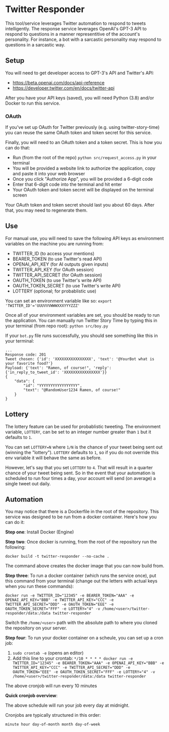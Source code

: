 # Twitter Responder

This tool/service leverages Twitter automation to respond to tweets intelligently. The response service leverages OpenAI's GPT-3 API to respond to questions in a manner representitive of the account's personality. For instance, a bot with a sarcastic personality may respond to questions in a sarcastic way.

## Setup

You will need to get developer access to GPT-3's API and Twitter's API:
- https://beta.openai.com/docs/api-reference
- https://developer.twitter.com/en/docs/twitter-api

After you have your API keys (saved),  you will need Python (3.8) and/or Docker to run this service.

### OAuth

If you've set up OAuth for Twitter previously (e.g. using twitter-story-time) you can reuse the same OAuth token and token secret for this service.

Finally, you will need to an OAuth token and a token secret. This is how you can do that:
- Run (from the root of the repo) `python src/request_access.py` in your terminal
- You will be provided a website link to authorize the application, copy and paste it into your web browser
- Once you click "Authorize App", you will be provided a 6-digit code
- Enter that 6-digit code into the terminal and hit enter
- Your OAuth token and token secret will be displayed on the terminal screen

Your OAuth token and token secret should last you about 60 days. After that, you may need to regenerate them.

## Use

For manual use, you will need to save the following API keys as environment variables on the machine you are running from:
- TWITTER_ID (to access your mentions)
- BEARER_TOKEN (to use Twitter's read API)
- OPENAI_API_KEY (for AI outputs given inputs)
- TWITTER_API_KEY (for OAuth session)
- TWITTER_API_SECRET (for OAuth session)
- OAUTH_TOKEN (to use Twitter's write API)
- OAUTH_TOKEN_SECRET (to use Twitter's write API)
- LOTTERY (optional; for probablistic use)

You can set an environment variable like so: `export 'TWITTER_ID'='UUUVVVWWWXXXYYYZZZ'`

Once all of your environment variables are set, you should be ready to run the application. You can manually run Twitter Story Time by typing this in your terminal (from repo root): `python src/boy.py`

If your `bot.py` file runs successfully, you should see something like this in your terminal:
```
...
Response code: 201
Tweet chosen: {'id': 'XXXXXXXXXXXXXXXX', 'text': '@YourBot what is your favorite food?'}
Payload: {'text': "Ramen, of course!", 'reply': {'in_reply_to_tweet_id': 'XXXXXXXXXXXXXXXX'}}
{
    "data": {
        "id": "YYYYYYYYYYYYYYYYY",
        "text": "@RandomUser1234 Ramen, of course!"
    }
}
```

## Lottery

The lottery feature can be used for probablistic tweeting. The environment variable, `LOTTERY`, can be set to an integer number greater than `1` but it defaults to `1`.

You can set `LOTTERY=N` where `1/N` is the chance of your tweet being sent out (winning the "lottery"). `LOTTERY` defaults to `1`, so if you do not override this env variable it will behave the same as before.

However, let's say that you set `LOTTERY` to `4`. That will result in a quarter chance of your tweet being sent. So in the event that your automation is scheduled to run four times a day, your account will send (on average) a single tweet out daily.

## Automation

You may notice that there is a Dockerfile in the root of the repository. This service was designed to be run from a docker container. Here's how you can do it:

**Step one**: Install Docker (Engine)

**Step two**: Once docker is running, from the root of the repository run the following:

`docker build -t twitter-responder --no-cache .`

The command above creates the docker image that you can now build from.

**Step three**: To run a docker container (which runs the service once), put this command from your terminal (change out the letters with actual keys when you run these commands):

`docker run -e TWITTER_ID="12345" -e BEARER_TOKEN="AAA" -e OPENAI_API_KEY="BBB" -e TWITTER_API_KEY="CCC" -e TWITTER_API_SECRET="DDD" -e OAUTH_TOKEN="EEE" -e OAUTH_TOKEN_SECRET="FFF" -e LOTTERY="4" -v /home/<user>/twitter-responder/data:/data twitter-responder`

Switch the `/home/<user>` path with the absolute path to where you cloned the repository on your server.
 
 **Step four**: To run your docker container on a scheule, you can set up a cron job:
 1. `sudo crontab -e` (opens an editor)
 2. Add this line to your crontab: 
 `*/10 * * * * docker run -e TWITTER_ID="12345" -e BEARER_TOKEN="AAA" -e OPENAI_API_KEY="BBB" -e TWITTER_API_KEY="CCC" -e TWITTER_API_SECRET="DDD" -e OAUTH_TOKEN="EEE" -e OAUTH_TOKEN_SECRET="FFF" -e LOTTERY="4" -v /home/<user>/twitter-responder/data:/data twitter-responder`
 
 
The above cronjob will run every 10 minutes
 
**Quick cronjob overview**:

The above schedule will run your job every day at midnight.

Cronjobs are typically structured in this order:

`minute hour day-of-month month day-of-week`
